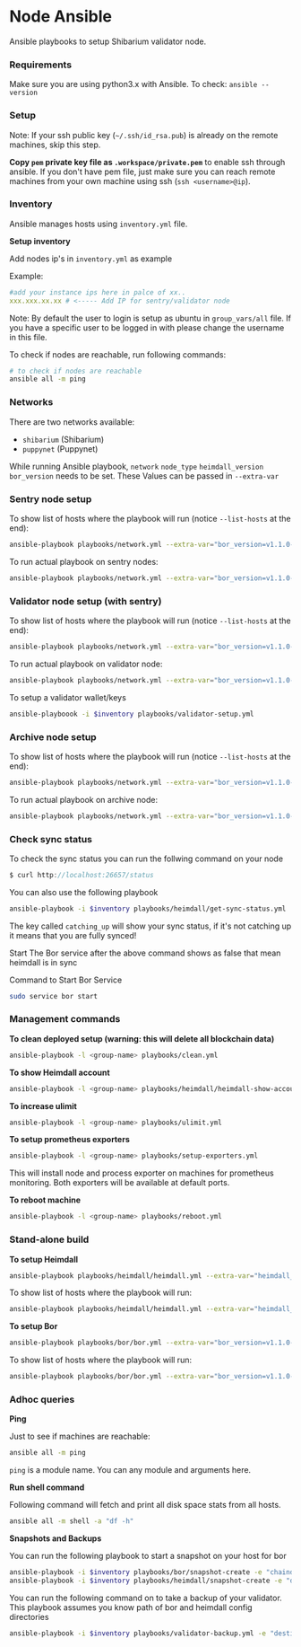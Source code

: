 # Node Ansible

Ansible playbooks to setup Shibarium validator node.

### Requirements

Make sure you are using python3.x with Ansible. To check: `ansible --version` 

### Setup

Note: If your ssh public key (`~/.ssh/id_rsa.pub`) is already on the remote machines, skip this step.

**Copy `pem` private key file as `.workspace/private.pem`** to enable ssh through ansible. If you don't have pem file, just make sure you can reach remote machines from your own machine using ssh (`ssh <username>@ip`). 

### Inventory

Ansible manages hosts using `inventory.yml` file.

**Setup inventory**

Add nodes ip's in `inventory.yml` as example

Example:

```yml
#add your instance ips here in palce of xx..
xxx.xxx.xx.xx # <----- Add IP for sentry/validator node

```

Note: By default the user to login is setup as ubuntu in `group_vars/all` file. If you have a specific user to be logged in with please change the username in this file.

To check if nodes are reachable, run following commands:

```bash
# to check if nodes are reachable
ansible all -m ping
```

### Networks

There are two networks available:

* `shibarium` (Shibarium)
* `puppynet` (Puppynet)

While running Ansible playbook, `network` `node_type` `heimdall_version` `bor_version` needs to be set. These Values can be passed in `--extra-var`

### Sentry node setup

To show list of hosts where the playbook will run (notice `--list-hosts` at the end):

```bash
ansible-playbook playbooks/network.yml --extra-var="bor_version=v1.1.0-bone heimdall_version=v1.0.2-bone network=shibarium node_type=sentry" --list-hosts
```

To run actual playbook on sentry nodes:

```bash
ansible-playbook playbooks/network.yml --extra-var="bor_version=v1.1.0-bone heimdall_version=v1.0.2-bone network=shibarium node_type=sentry"
```

### Validator node setup (with sentry)

To show list of hosts where the playbook will run (notice `--list-hosts` at the end):

```bash
ansible-playbook playbooks/network.yml --extra-var="bor_version=v1.1.0-bone heimdall_version=v1.0.2-bone network=shibarium node_type=validator" --list-hosts
```

To run actual playbook on validator node:

```bash
ansible-playbook playbooks/network.yml --extra-var="bor_version=v1.1.0-bone heimdall_version=v1.0.2-bone network=shibarium node_type=validator"
```

To setup a validator wallet/keys
```bash
ansible-playboook -i $inventory playbooks/validator-setup.yml
```


### Archive node setup 

To show list of hosts where the playbook will run (notice `--list-hosts` at the end):

```bash
ansible-playbook playbooks/network.yml --extra-var="bor_version=v1.1.0-bone heimdall_version=v1.0.2-bone network=shibarium node_type=archive" --list-hosts
```

To run actual playbook on archive node:

```bash
ansible-playbook playbooks/network.yml --extra-var="bor_version=v1.1.0-bone heimdall_version=v1.0.2-bone network=shibarium node_type=archive"
```

### Check sync status

To check the sync status you can run the follwing command on your node

```js
$ curl http://localhost:26657/status
```
You can also use the following playbook
```bash
ansible-playbook -i $inventory playbooks/heimdall/get-sync-status.yml
```

The key called `catching_up` will show your sync status, if it's not catching up it means that you are fully synced!

Start The Bor service after the above command shows as false that mean heimdall is in sync

Command to Start Bor Service
```bash
sudo service bor start
```
### Management commands

**To clean deployed setup (warning: this will delete all blockchain data)**

```bash
ansible-playbook -l <group-name> playbooks/clean.yml
```

**To show Heimdall account**

```bash
ansible-playbook -l <group-name> playbooks/heimdall/heimdall-show-account.yml
```

**To increase ulimit**

```bash
ansible-playbook -l <group-name> playbooks/ulimit.yml
```

**To setup prometheus exporters**

```bash
ansible-playbook -l <group-name> playbooks/setup-exporters.yml
```

This will install node and process exporter on machines for prometheus monitoring. Both exporters will be available at default ports.

**To reboot machine**

```bash
ansible-playbook -l <group-name> playbooks/reboot.yml
```

### Stand-alone build

**To setup Heimdall**

```bash
ansible-playbook playbooks/heimdall/heimdall.yml --extra-var="heimdall_version=v1.0.2-bone network=shibarium node_type=sentry"
```

To show list of hosts where the playbook will run:

```bash
ansible-playbook playbooks/heimdall/heimdall.yml --extra-var="heimdall_version=v1.0.2-bone network=shibarium node_type=sentry" --list-hosts
```

**To setup Bor**

```bash
ansible-playbook playbooks/bor/bor.yml --extra-var="bor_version=v1.1.0-bone network=shibarium node_type=sentry"
```

To show list of hosts where the playbook will run:

```bash
ansible-playbook playbooks/bor/bor.yml --extra-var="bor_version=v1.1.0-bone network=shibarium node_type=sentry" --list-hosts
```

### Adhoc queries

**Ping**

Just to see if machines are reachable:

```bash
ansible all -m ping
```

`ping` is a module name. You can any module and arguments here.

**Run shell command**

Following command will fetch and print all disk space stats from all hosts.


```bash
ansible all -m shell -a "df -h"
```

**Snapshots and Backups**

You can run the following playbook to start a snapshot on your host for bor
```bash
ansible-playbook -i $inventory playbooks/bor/snapshot-create -e "chaindata=$path target=$target_save_dir"
ansible-playbook -i $inventory playbooks/heimdall/snapshot-create -e "data=$path target=$target_save_dir"
```

You can run the following command on to take a backup of your validator. This playbook assumes you know path of bor and heimdall config directories
```bash
ansible-playbook -i $inventory playbooks/validator-backup.yml -e "destination=$WHERE_YOU_WANT_TO_SAVE_LOCALLY bor_path=PATH_TO_YOUR_BOR_INSTALL heimdall_path=PATH_TO_YOUR_HEIMDALL_PATH"
```
